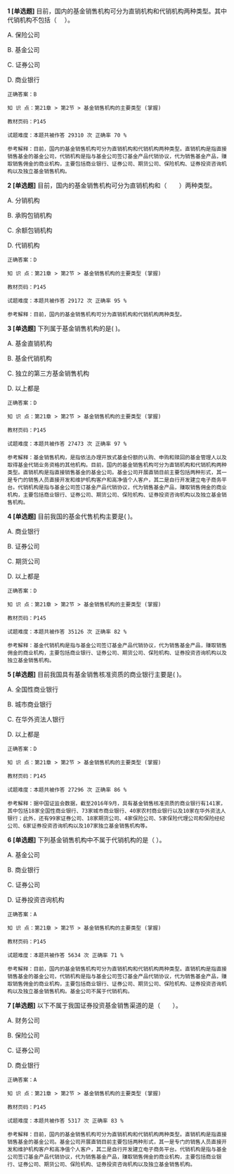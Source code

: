 **1 [单选题]** 目前，国内的基金销售机构可分为直销机构和代销机构两种类型。其中代销机构不包括（&emsp;      ）。

A. 保险公司

B. 基金公司

C. 证券公司

D. 商业银行 

```
正确答案：B

知 识 点：第21章 > 第2节 > 基金销售机构的主要类型 (掌握)

教材页码：P145

试题难度：本题共被作答 29310 次 正确率 70 %

参考解释：目前，国内的基金销售机构可分为直销机构和代销机构两种类型。直销机构是指直接销售基金的基金公司，代销机构是指与基金公司签订基金产品代销协议，代为销售基金产品，赚取销售佣金的商业机构，主要包括商业银行、证券公司、期货公司、保险机构、证券投资咨询机构以及独立基金销售机构。
```


**2 [单选题]** 目前，国内的基金销售机构可分为直销机构和（&emsp;&emsp;）两种类型。 

A. 分销机构

B. 承购包销机构

C. 余额包销机构

D. 代销机构 

```
正确答案：D

知 识 点：第21章 > 第2节 > 基金销售机构的主要类型 (掌握)

教材页码：P145

试题难度：本题共被作答 29172 次 正确率 95 %

参考解释：目前，国内的基金销售机构可分为直销机构和代销机构两种类型。
```


**3 [单选题]** 下列属于基金销售机构的是(        )。

A. 基金直销机构

B. 基金代销机构

C. 独立的第三方基金销售机构

D. 以上都是

```
正确答案：D

知 识 点：第21章 > 第2节 > 基金销售机构的主要类型 (掌握)

教材页码：P145

试题难度：本题共被作答 27473 次 正确率 97 %

参考解释：基金销售机构，是指依法办理开放式基金份额的认购、申购和赎回的基金管理人以及取得基金代销业务资格的其他机构。目前，国内的基金销售机构可分为直销机构和代销机构两种类型。直销机构是指直接销售基金的基金公司。基金公司开展直销目前主要包括两种形式，其一是专门的销售人员直接开发和维护机构客户和高净值个人客户，其二是自行开发建立电子商务平台。代销机构是指与基金公司签订基金产品代销协议，代为销售基金产品，赚取销售佣金的商业机构，主要包括商业银行、证券公司、期货公司、保险机构、证券投资咨询机构以及独立基金销售机构。
```


**4 [单选题]** 目前我国的基金代售机构主要是(        )。

A. 商业银行

B. 证券公司

C. 期货公司

D. 以上都是

```
正确答案：D

知 识 点：第21章 > 第2节 > 基金销售机构的主要类型 (掌握)

教材页码：P145

试题难度：本题共被作答 35126 次 正确率 82 %

参考解释：基金代销机构是指与基金公司签订基金产品代销协议，代为销售基金产品，赚取销售佣金的商业机构，主要包括商业银行、证券公司、期货公司、保险机构、证券投资咨询机构以及独立基金销售机构。
```


**5 [单选题]** 目前我国具有基金销售核准资质的商业银行主要是(        )。

A. 全国性商业银行

B. 城市商业银行

C. 在华外资法人银行

D. 以上都是

```
正确答案：D

知 识 点：第21章 > 第2节 > 基金销售机构的主要类型 (掌握)

教材页码：P145

试题难度：本题共被作答 27296 次 正确率 86 %

参考解释：据中国证监会数据，截至2016年9月，具有基金销售核准资质的商业银行有141家，其中包括18家全国性商业银行、73家城市商业银行、40家农村商业银行以及10家在华外资法人银行；此外，还有99家证券公司、18家期货公司、4家保险公司、5家保险代理公司和保险经纪公司、6家证券投资咨询机构以及107家独立基金销售机构等。
```


**6 [单选题]** 下列基金销售机构中不属于代销机构的是（        ）。

A. 基金公司

B. 商业银行

C. 证券公司

D. 证券投资咨询机构

```
正确答案：A

知 识 点：第21章 > 第2节 > 基金销售机构的主要类型 (掌握)

教材页码：P145

试题难度：本题共被作答 5634 次 正确率 71 %

参考解释：目前，国内的基金销售机构可分为直销机构和代销机构两种类型。直销机构是指直接销售基金的基金公司，代销机构是指与基金公司签订基金产品代销协议，代为销售基金产品，赚取销售佣金的商业机构，主要包括商业银行、证券公司、期货公司、保险机构、证券投资咨询机构以及独立基金销售机构。基金公司不属于代销机构。
```


**7 [单选题]** 以下不属于我国证券投资基金销售渠道的是（&emsp;&emsp;）。

A. 财务公司

B. 保险公司

C. 证券公司

D. 商业银行

```
正确答案：A

知 识 点：第21章 > 第2节 > 基金销售机构的主要类型 (掌握)

教材页码：P145

试题难度：本题共被作答 5317 次 正确率 83 %

参考解释：目前，国内的基金销售机构可分为直销机构和代销机构两种类型。直销机构是指直接销售基金的基金公司。基金公司开展直销目前主要包括两种形式，其一是专门的销售人员直接开发和维护机构客户和高净值个人客户，其二是自行开发建立电子商务平台。代销机构是指与基金公司签订基金产品代销协议，代为销售基金产品，赚取销售佣金的商业机构，主要包括商业银行、证券公司、期货公司、保险机构、证券投资咨询机构以及独立基金销售机构。
```

